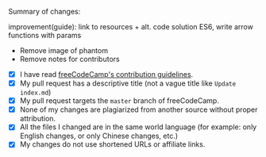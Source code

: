 Summary of changes:

improvement(guide): link to resources + alt. code solution
ES6, write arrow functions with params
- Remove image of phantom
- Remove notes for contributors


- [x] I have read [freeCodeCamp's contribution guidelines](https://github.com/freeCodeCamp/freeCodeCamp/blob/master/CONTRIBUTING.md).
- [x] My pull request has a descriptive title (not a vague title like `Update index.md`)
- [x] My pull request targets the `master` branch of freeCodeCamp.
- [x] None of my changes are plagiarized from another source without proper attribution.
- [x] All the files I changed are in the same world language (for example: only English changes, or only Chinese changes, etc.)
- [x] My changes do not use shortened URLs or affiliate links.
<!--stackedit_data:
eyJoaXN0b3J5IjpbMTAwMjg0Njk4NywtMTQzNzA1MzYwLC0xMz
g3MDY3NiwtODI5ODUxMzAzLC0xMzQxNzYwNjUsMTQzMjY4NzI1
MSwtNDY4NTgzMjcyXX0=
-->